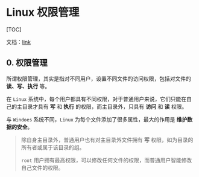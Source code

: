 # Linux 权限管理

[TOC]

文档：[link](http://c.biancheng.net/view/705.html)

## 0. 权限管理

所谓权限管理，其实是指对不同用户，设置不同文件的访问权限，包括对文件的 **读、写、执行** 等。

在 `Linux` 系统中，每个用户都具有不同权限，对于普通用户来说，它们只能在自己的主目录才具有 **写** 和 **执行** 的权限，而主目录外，只具有 **访问** 和 **读** 权限。

与 `Windoes` 系统不同，`Linux` 为每个文件添加了很多属性，最大的作用是 **维护数据的安全**。

>除自身主目录外，普通用户也有对主目录外文件拥有 **写** 权限，如为目录的所有者或属于该目录的组。
>
>`root` 用户拥有最高权限，可以修改任何文件的权限，而普通用户智能修改自己文件的权限。























































